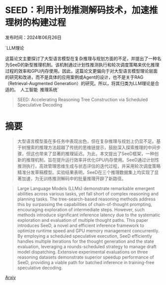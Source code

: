 # SEED：利用计划推测解码技术，加速推理树的构建过程

发布时间：2024年06月26日

`LLM理论

这篇论文主要探讨了大型语言模型在复杂推理与规划方面的不足，并提出了一种名为SeeD的新型推理机制。该机制通过计划性推测执行和轮次调度策略来优化推理过程的效率和GPU内存使用。因此，这篇论文更偏向于对大型语言模型理论层面的研究和改进，而不是具体的应用案例或Agent的设计，也不是关于RAG（Retrieval-Augmented Generation）的研究。所以，将其归类为LLM理论是合适的。` `人工智能` `推理系统`

> SEED: Accelerating Reasoning Tree Construction via Scheduled Speculative Decoding

# 摘要

> 大型语言模型虽在多任务中表现出色，但在复杂推理与规划上仍显不足。基于树搜索的推理方法超越了传统的思维链提示，鼓励深入探索推理的中间步骤，但这也带来了显著的推理延迟。为此，本文提出了SeeD框架，一种创新的推理机制，旨在提升运行效率并优化GPU内存使用。SeeD通过计划性推测执行，高效管理思维生成与状态评估的迭代过程，并采用轮次调度策略精准分发草稿模型。实验结果表明，SeeD在三个推理数据集上均实现了显著加速，为无训练推测解码中的批量推理开辟了新路径。

> Large Language Models (LLMs) demonstrate remarkable emergent abilities across various tasks, yet fall short of complex reasoning and planning tasks. The tree-search-based reasoning methods address this by surpassing the capabilities of chain-of-thought prompting, encouraging exploration of intermediate steps. However, such methods introduce significant inference latency due to the systematic exploration and evaluation of multiple thought paths. This paper introduces SeeD, a novel and efficient inference framework to optimize runtime speed and GPU memory management concurrently. By employing a scheduled speculative execution, SeeD efficiently handles multiple iterations for the thought generation and the state evaluation, leveraging a rounds-scheduled strategy to manage draft model dispatching. Extensive experimental evaluations on three reasoning datasets demonstrate superior speedup performance of SeeD, providing a viable path for batched inference in training-free speculative decoding.

[Arxiv](https://arxiv.org/abs/2406.18200)